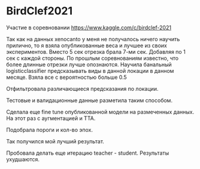 # BirdClef2021
Участие в соревновании https://www.kaggle.com/c/birdclef-2021

Так как на данных xenocanto у меня не получалось ничего научить прилично, то я взяла опубликованные веса и лучшее из своих экспериментов. Вместо 5 сек отрезка брала 7-ми сек. Добавляя по 1 сек с каждой стороны. По прошлым соревнованиям известно, что более длинные отрезки лучше опознаются. 
Научила банальный logisticclassifier предсказывать виды в данной локации в данном месяце. Взяла все с вероятностью больше 0.5

Отфильтровала различающиеся предсказания по локации. 

Тестовые и валидационные данные разметила таким способом. 

Сделала еще fine tune опубликованной модели на размеченных данных. На этот раз с аугментацией и TTA.

Подобрала пороги и кол-во эпох.

Так получился мой лучший результат.

Пробовала делать еще итерацию teacher - student. Результаты ухудшаются. 
